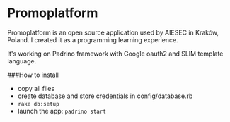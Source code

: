 # Promoplatform

Promoplatform is an open source application used by AIESEC in Kraków, Poland.
I created it as a programming learning experience.

It's working on Padrino framework with Google oauth2 and SLIM template language.

###How to install

- copy all files
- create database and store credentials in config/database.rb
- `rake db:setup`
- launch the app: `padrino start`
